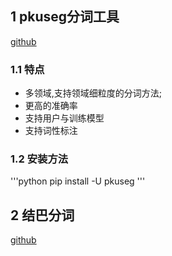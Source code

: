 ## 1 pkuseg分词工具
[github](https://github.com/lancopku/pkuseg-python)
### 1.1 特点
- 多领域,支持领域细粒度的分词方法;
- 更高的准确率
- 支持用户与训练模型
- 支持词性标注

### 1.2 安装方法
'''python
pip install -U pkuseg
'''


## 2 结巴分词
[github](https://github.com/fxsjy/jieba)
